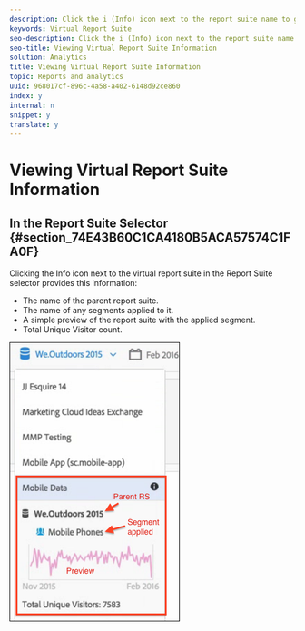 ```yaml
---
description: Click the i (Info) icon next to the report suite name to get info about it.
keywords: Virtual Report Suite
seo-description: Click the i (Info) icon next to the report suite name to get info about it.
seo-title: Viewing Virtual Report Suite Information
solution: Analytics
title: Viewing Virtual Report Suite Information
topic: Reports and analytics
uuid: 968017cf-896c-4a58-a402-6148d92ce860
index: y
internal: n
snippet: y
translate: y
---
```


# Viewing Virtual Report Suite Information


## In the Report Suite Selector {#section_74E43B60C1CA4180B5ACA57574C1FA0F}

Clicking the Info icon next to the virtual report suite in the Report Suite selector provides this information: 
* The name of the parent report suite.
* The name of any segments applied to it.
* A simple preview of the report suite with the applied segment.
* Total Unique Visitor count.


![](assets/vrs-info.png) 
